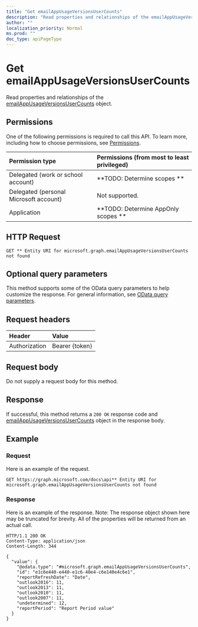 ```yaml
---
title: "Get emailAppUsageVersionsUserCounts"
description: "Read properties and relationships of the emailAppUsageVersionsUserCounts object."
author: ""
localization_priority: Normal
ms.prod: ""
doc_type: apiPageType
---
```


# Get emailAppUsageVersionsUserCounts

Read properties and relationships of the [emailAppUsageVersionsUserCounts](../resources/emailappusageversionsusercounts.md) object.

## Permissions
One of the following permissions is required to call this API. To learn more, including how to choose permissions, see [Permissions](/concepts/permissions-reference.md).

|Permission type|Permissions (from most to least privileged)|
|:---|:---|
|Delegated (work or school account)|**TODO: Determine scopes **|
|Delegated (personal Microsoft account)|Not supported.|
|Application|**TODO: Determine AppOnly scopes **|

## HTTP Request
<!-- {
  "blockType": "ignored"
}
-->
``` http
GET ** Entity URI for microsoft.graph.emailAppUsageVersionsUserCounts not found
```

## Optional query parameters
This method supports some of the OData query parameters to help customize the response. For general information, see [OData query parameters](/graph/query-parameters).

## Request headers
|Header|Value|
|:---|:---|
|Authorization|Bearer {token}|

## Request body
Do not supply a request body for this method.

## Response
If successful, this method returns a `200 OK` response code and [emailAppUsageVersionsUserCounts](../resources/emailappusageversionsusercounts.md) object in the response body.

## Example

### Request
Here is an example of the request.
<!-- {
  "blockType": "request",
  "name": "get_emailappusageversionsusercounts"
}
-->
``` http
GET https://graph.microsoft.com/docs\api** Entity URI for microsoft.graph.emailAppUsageVersionsUserCounts not found
```

### Response
Here is an example of the response. Note: The response object shown here may be truncated for brevity. All of the properties will be returned from an actual call.
<!-- {
  "blockType": "response",
  "truncated": true,
  "@odata.type": "microsoft.graph.emailAppUsageVersionsUserCounts"
}
-->
``` http
HTTP/1.1 200 OK
Content-Type: application/json
Content-Length: 344

{
  "value": {
    "@odata.type": "#microsoft.graph.emailAppUsageVersionsUserCounts",
    "id": "e1c6e440-e440-e1c6-40e4-c6e140e4c6e1",
    "reportRefreshDate": "Date",
    "outlook2016": 11,
    "outlook2013": 11,
    "outlook2010": 11,
    "outlook2007": 11,
    "undetermined": 12,
    "reportPeriod": "Report Period value"
  }
}
```

